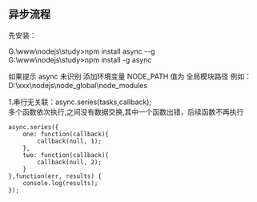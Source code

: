 ## 异步流程

先安装： 
    
G:\www\nodejs\study>npm install async --g     
G:\www\nodejs\study>npm install -g async 

如果提示 async 未识别
添加环境变量 NODE_PATH 值为 全局模块路径 例如： 
D:\xxx\nodejs\node_global\node_modules

1.串行无关联：async.series(tasks,callback);     
多个函数依次执行,之间没有数据交换,其中一个函数出错，后续函数不再执行     
```
async.series({     
    one: function(callback){     
        callback(null, 1);     
    },     
    two: function(callback){     
        callback(null, 2);     
    }     
},function(err, results) {     
    console.log(results);     
}); 
```
